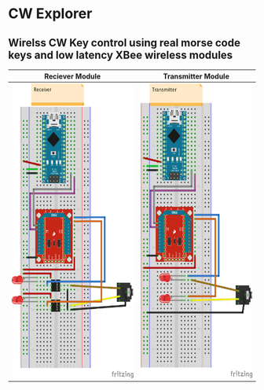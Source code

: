 # CW Explorer
## Wirelss CW Key control using real morse code keys and low latency XBee wireless modules

 Reciever Module | Transmitter Module
--- | ---
<img src="https://raw.githubusercontent.com/dcsim0n/CWExplorer/master/CW%20Explorer.RX_bb.png" width="300" height="600" /> | <img src="https://raw.githubusercontent.com/dcsim0n/CWExplorer/master/CW%20Explorer.TX_bb.png" width="270" height="600" />

